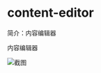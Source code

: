 # content-editor

简介：内容编辑器

内容编辑器

![截图](https://img.alicdn.com/tfs/TB199TEXuuSBuNjy1XcXXcYjFXa-1906-1550.png)
